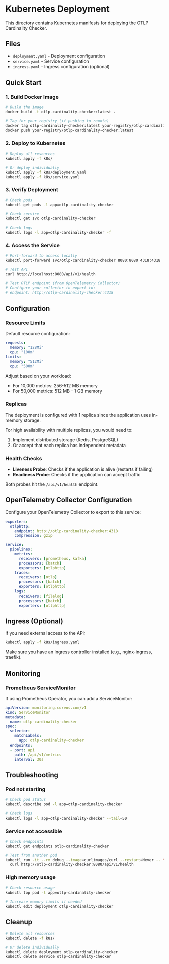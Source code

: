 # Kubernetes Deployment

This directory contains Kubernetes manifests for deploying the OTLP Cardinality Checker.

## Files

- `deployment.yaml` - Deployment configuration
- `service.yaml` - Service configuration
- `ingress.yaml` - Ingress configuration (optional)

## Quick Start

### 1. Build Docker Image

```bash
# Build the image
docker build -t otlp-cardinality-checker:latest .

# Tag for your registry (if pushing to remote)
docker tag otlp-cardinality-checker:latest your-registry/otlp-cardinality-checker:latest
docker push your-registry/otlp-cardinality-checker:latest
```

### 2. Deploy to Kubernetes

```bash
# Deploy all resources
kubectl apply -f k8s/

# Or deploy individually
kubectl apply -f k8s/deployment.yaml
kubectl apply -f k8s/service.yaml
```

### 3. Verify Deployment

```bash
# Check pods
kubectl get pods -l app=otlp-cardinality-checker

# Check service
kubectl get svc otlp-cardinality-checker

# Check logs
kubectl logs -l app=otlp-cardinality-checker -f
```

### 4. Access the Service

```bash
# Port-forward to access locally
kubectl port-forward svc/otlp-cardinality-checker 8080:8080 4318:4318

# Test API
curl http://localhost:8080/api/v1/health

# Test OTLP endpoint (from OpenTelemetry Collector)
# Configure your collector to export to:
# endpoint: http://otlp-cardinality-checker:4318
```

## Configuration

### Resource Limits

Default resource configuration:

```yaml
requests:
  memory: "128Mi"
  cpu: "100m"
limits:
  memory: "512Mi"
  cpu: "500m"
```

Adjust based on your workload:
- For 10,000 metrics: 256-512 MB memory
- For 50,000 metrics: 512 MB - 1 GB memory

### Replicas

The deployment is configured with 1 replica since the application uses in-memory storage.

For high availability with multiple replicas, you would need to:
1. Implement distributed storage (Redis, PostgreSQL)
2. Or accept that each replica has independent metadata

### Health Checks

- **Liveness Probe**: Checks if the application is alive (restarts if failing)
- **Readiness Probe**: Checks if the application can accept traffic

Both probes hit the `/api/v1/health` endpoint.

## OpenTelemetry Collector Configuration

Configure your OpenTelemetry Collector to export to this service:

```yaml
exporters:
  otlphttp:
    endpoint: http://otlp-cardinality-checker:4318
    compression: gzip

service:
  pipelines:
    metrics:
      receivers: [prometheus, kafka]
      processors: [batch]
      exporters: [otlphttp]
    traces:
      receivers: [otlp]
      processors: [batch]
      exporters: [otlphttp]
    logs:
      receivers: [filelog]
      processors: [batch]
      exporters: [otlphttp]
```

## Ingress (Optional)

If you need external access to the API:

```bash
kubectl apply -f k8s/ingress.yaml
```

Make sure you have an Ingress controller installed (e.g., nginx-ingress, traefik).

## Monitoring

### Prometheus ServiceMonitor

If using Prometheus Operator, you can add a ServiceMonitor:

```yaml
apiVersion: monitoring.coreos.com/v1
kind: ServiceMonitor
metadata:
  name: otlp-cardinality-checker
spec:
  selector:
    matchLabels:
      app: otlp-cardinality-checker
  endpoints:
  - port: api
    path: /api/v1/metrics
    interval: 30s
```

## Troubleshooting

### Pod not starting

```bash
# Check pod status
kubectl describe pod -l app=otlp-cardinality-checker

# Check logs
kubectl logs -l app=otlp-cardinality-checker --tail=50
```

### Service not accessible

```bash
# Check endpoints
kubectl get endpoints otlp-cardinality-checker

# Test from another pod
kubectl run -it --rm debug --image=curlimages/curl --restart=Never -- \
  curl http://otlp-cardinality-checker:8080/api/v1/health
```

### High memory usage

```bash
# Check resource usage
kubectl top pod -l app=otlp-cardinality-checker

# Increase memory limits if needed
kubectl edit deployment otlp-cardinality-checker
```

## Cleanup

```bash
# Delete all resources
kubectl delete -f k8s/

# Or delete individually
kubectl delete deployment otlp-cardinality-checker
kubectl delete service otlp-cardinality-checker
```
